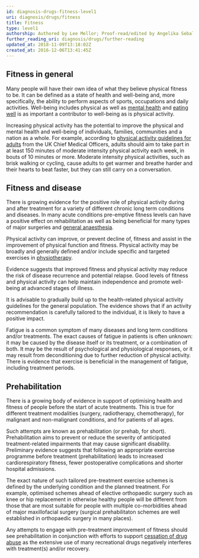 ```yaml
---
id: diagnosis-drugs-fitness-level1
uri: diagnosis/drugs/fitness
title: Fitness
type: level1
authorship: Authored by Lee Mellor; Proof-read/edited by Angelika Sebald and David A. Mitchell
further_reading_uri: diagnosis/drugs/further-reading
updated_at: 2018-11-09T13:18:02Z
created_at: 2016-12-06T13:41:45Z
---
```


<h2>Fitness in general</h2>
<p>Many people will have their own idea of what they believe physical
    fitness to be. It can be defined as a state of health and
    well-being and, more specifically, the ability to perform
    aspects of sports, occupations and daily activities. Well-being
    includes physical as well as <a href="/help/mental-health">mental health</a>    and <a href="/help/oral-food">eating well</a> is as important
    a contributor to well-being as is physical activity.</p>
<p>Increasing physical activity has the potential to improve the
    physical and mental health and well-being of individuals,
    families, communities and a nation as a whole. For example,
    according to <a href="https://www.gov.uk/government/uploads/system/uploads/attachment_data/file/213740/dh_128145.pdf">physical activity guidelines for adults</a>    from the UK Chief Medical Officers, adults should aim to
    take part in at least 150 minutes of moderate intensity physical
    activity each week, in bouts of 10 minutes or more. Moderate
    intensity physical activities, such as brisk walking or cycling,
    cause adults to get warmer and breathe harder and their hearts
    to beat faster, but they can still carry on a conversation.</p>
<h2>Fitness and disease</h2>
<p>There is growing evidence for the positive role of physical activity
    during and after treatment for a variety of different chronic
    long term conditions and diseases. In many acute conditions
    pre-emptive fitness levels can have a positive effect on
    rehabilitation as well as being beneficial for many types
    of major surgeries and <a href="/treatment/surgery/anaesthesia">general anaesthesia</a>.</p>
<p>Physical activity can improve, or prevent decline of, fitness
    and assist in the improvement of physical function and fitness.
    Physical activity may be broadly and generally defined and/or
    include specific and targeted exercises in <a href="/help/physiotherapy">physiotherapy</a>.</p>
<p>Evidence suggests that improved fitness and physical activity
    may reduce the risk of disease recurrence and potential relapse.
    Good levels of fitness and physical activity can help maintain
    independence and promote well-being at advanced stages of
    illness.</p>
<p>It is advisable to gradually build up to the health-related physical
    activity guidelines for the general population. The evidence
    shows that if an activity recommendation is carefully tailored
    to the individual, it is likely to have a positive impact.</p>
<p>Fatigue is a common symptom of many diseases and long term conditions
    and/or treatments. The exact causes of fatigue in patients
    is often unknown: it may be caused by the disease itself
    or its treatment, or a combination of both. It may be the
    result of psychological and physiological responses, or it
    may result from deconditioning due to further reduction of
    physical activity. There is evidence that exercise is beneficial
    in the management of fatigue, including treatment periods.</p>
<h2>Prehabilitation</h2>
<p>There is a growing body of evidence in support of optimising
    health and fitness of people before the start of acute treatments.
    This is true for different treatment modalities (surgery,
    radiotherapy, chemotherapy), for malignant and non-malignant
    conditions, and for patients of all ages.</p>
<p>Such attempts are known as prehabilitation (or prehab, for short).
    Prehabilitation aims to prevent or reduce the severity of
    anticipated treatment-related impairments that may cause
    significant disability. Preliminary evidence suggests that
    following an appropriate exercise programme before treatment
    (prehabilitation) leads to increased cardiorespiratory fitness,
    fewer postoperative complications and shorter hospital admissions.</p>
<p>The exact nature of such tailored pre-treatment exercise schemes
    is defined by the underlying condition and the planned treatment.
    For example, optimised schemes ahead of elective orthopaedic
    surgery such as knee or hip replacement in otherwise healthy
    people will be different from those that are most suitable
    for people with multiple co-morbidities ahead of major maxillofacial
    surgery (surgical prehabilitaton schemes are well established
    in orthopaedic surgery in many places).</p>
<p>Any attempts to engage with pre-treatment improvement of fitness
    should see prehabilitation in conjunction with efforts to
    support <a href="/diagnosis/drugs/overview">cessation of drug abuse</a>    as the extensive use of many recreational drugs negatively
    interferes with treatment(s) and/or recovery.</p>
